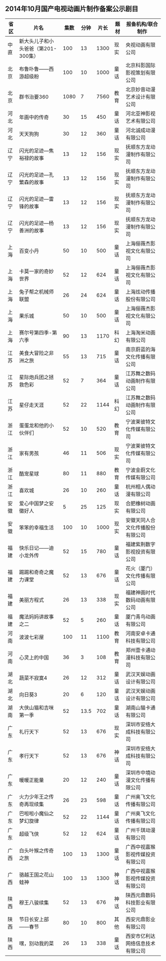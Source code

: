 ## 2014年10月国产电视动画片制作备案公示剧目
 省区 | 片名 | 集数 | 分钟 | 片长 | 题材 | 报备机构/联合制作 
---|---|---|---|---|---|---
 中直 | 新大头儿子和小头爸爸（第201-300集） | 100 | 13 | 1300 | 现实 | 央视动画有限公司 
 北京 | 布鲁卟鲁——西游超级粉 | 100 | 10 | 1000 | 童话 | 北京科影国际影视策划有限公司 
 北京 | 群书治要360 | 1080 | 7 | 7560 | 教育 | 北京妙音动漫艺术设计有限公司 
 河北 | 年画中的传奇 | 30 | 15 | 450 | 童话 | 河北亚神影视艺术有限公司 
 河北 | 天天狗狗 | 30 | 12 | 360 | 童话 | 河北诚成动漫有限公司 
 辽宁 | 闪光的足迹—焦裕禄的故事 | 13 | 12 | 156 | 现实 | 抚顺东方龙动漫制作有限公司 
 辽宁 | 闪光的足迹—孔繁森的故事 | 13 | 12 | 156 | 现实 | 抚顺东方龙动漫制作有限公司 
 辽宁 | 闪光的足迹—雷锋的故事 | 13 | 12 | 156 | 现实 | 抚顺东方龙动漫制作有限公司 
 辽宁 | 闪光的足迹—杨善洲的故事 | 13 | 12 | 156 | 现实 | 抚顺东方龙动漫制作有限公司 
 上海 | 百变小丹 | 50 | 10 | 500 | 童话 | 上海俪薇杰影视文化有限公司 
 上海 | 卡莫一家的奇妙世界 | 52 | 12 | 624 | 童话 | 上海俪薇杰影视文化有限公司 
 上海 | 兔子帮之机械师联盟 | 26 | 24 | 624 | 童话 | 上海炫动传播股份有限公司 
 上海 | 果乐城 | 50 | 10 | 500 | 童话 | 上海俪薇杰影视文化有限公司 
 上海 | 赛尔号第四季-第六季 | 90 | 13 | 1170 | 科幻 | 上海淘米动画有限公司 
 江苏 | 美食大冒险之非洲之旅 | 55 | 13 | 715 | 童话 | 南京蔚蓝的海文化传播有限公司 
 江苏 | 星际炮兵团之拯救色彩 | 52 | 7 | 364 | 童话 | 江苏舞之数码动画制作有限公司 
 江苏 | 星仔走天涯 | 52 | 22 | 1144 | 科幻 | 江苏舞之数码动画制作有限公司 
 浙江 | 蛋蛋龙和他的小伙伴们 | 52 | 10 | 520 | 教育 | 宁波莱彼特文化传媒有限公司 
 浙江 | 家有男孩 | 46 | 11 | 506 | 现实 | 宁波莱彼特文化传媒有限公司 
 浙江 | 酷宠星球 | 80 | 11 | 880 | 教育 | 宁波金蔚文化传媒有限公司 
 浙江 | 喜欢城 | 26 | 10 | 260 | 童话 | 杭州相人偶动漫有限公司 
 安徽 | 爱心中国梦之安徽好人 | 5 | 25 | 125 | 现实 | 合肥橡树动画有限公司 
 安徽 | 笨笨的幸福生活 | 100 | 10 | 1000 | 现实 | 安徽天同人合文化传播股份有限公司 
 福建 | 快乐日记——迪小龙外传 | 52 | 15 | 780 | 童话 | 福建紫荆数字影视投资有限公司 
 福建 | 踢踢和奇奇之魔力课堂 | 52 | 13 | 676 | 童话 | 花火（厦门）文化传播有限公司 
 福建 | 美丽方程式 | 26 | 13 | 338 | 现实 | 福建神画时代数码动画有限公司 
 福建 | 魔法妈妈讲故事之二 | 52 | 5 | 260 | 童话 | 厦门青鸟动画有限公司 
 河南 | 波波七彩屋 | 100 | 11 | 1100 | 教育 | 河南安卓卡通科技有限公司 
 河南 | 心灵上的中国 | 36 | 3 | 108 | 教育 | 郑州壹卡通动漫科技有限公司 
 湖北 | 蔬菜不寂寞4 | 26 | 12 | 312 | 童话 | 武汉天娱动画设计有限公司 
 湖北 | 向日葵3 | 20 | 6 | 120 | 童话 | 武汉天娱动画设计有限公司 
 湖南 | 大侠山猫和吉咪第一季 | 52 | 13.5 | 702 | 童话 | 湖南山猫卡通有限公司 
 广东 | 礼行天下 | 52 | 13 | 676 | 现实 | 深圳市安络大成科技有限公司 
 广东 | 孝行天下 | 52 | 13 | 676 | 神话 | 深圳市安络大成科技有限公司 
 广东 | 暖暖正能量 | 20 | 12 | 240 | 童话 | 深圳市中境动漫文化传播有限公司 
 广东 | 火力少年王之传奇再现续集 | 26 | 23 | 598 | 童话 | 广州奥飞文化传播有限公司 
 广东 | 巴啦啦小魔仙之梦幻旋律 | 52 | 22 | 1144 | 童话 | 广州奥飞文化传播有限公司 
 广东 | 超级飞侠 | 52 | 12 | 624 | 童话 | 广州千琪动漫有限公司 
 广西 | 白头叶猴之传奇之旅 | 100 | 13 | 1300 | 童话 | 广西中视嘉猴影视传媒投资有限公司 
 广西 | 骆越王国之花山蛙神 | 100 | 13 | 1300 | 神话 | 广西中视嘉猴影视传媒投资有限公司 
 陕西 | 穆王八骏续集 | 52 | 13 | 676 | 神话 | 陕西元鼎数码科技影业有限公司 
 陕西 | 节日长安上部——春节 | 80 | 10 | 800 | 其他 | 西安元鼎影业有限公司 
 陕西 | 嘿，别动我的菜 | 26 | 13 | 338 | 童话 | 西安市亿利达网络信息技术有限公司 
